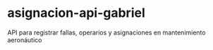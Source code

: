 # asignacion-api-gabriel
API para registrar fallas, operarios y asignaciones en mantenimiento aeronáutico
